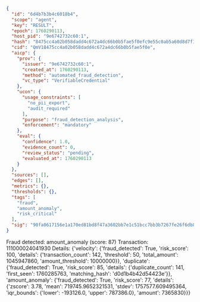 ```json
{
  "id": "6d4b7b3b4c6018b4",
  "scope": "agent",
  "key": "RESULT",
  "epoch": 1760290113,
  "host_pid": "9e6742732c60:1",
  "hash": "8475cc4a02b058dadd4c672a4dc66b0b5fae5f0efc9e55c0ab5a60d8d7f19ce9",
  "cid": "QmV18475cc4a02b058dadd4c672a4dc66b0b5fae5f0e",
  "aicp": {
    "prov": {
      "issuer": "9e6742732c60:1",
      "created_at": 1760290113,
      "method": "automated_fraud_detection",
      "vc_type": "VerifiableCredential"
    },
    "ucon": {
      "usage_constraints": [
        "no_pii_export",
        "audit_required"
      ],
      "purpose": "fraud_detection_analysis",
      "enforcement": "mandatory"
    },
    "eval": {
      "confidence": 1.0,
      "evidence_count": 0,
      "review_status": "pending",
      "evaluated_at": 1760290113
    }
  },
  "sources": [],
  "edges": [],
  "metrics": {},
  "thresholds": {},
  "tags": [
    "fraud",
    "amount_anomaly",
    "risk_critical"
  ],
  "sig": "90fa0617156e1a170ed81bd8f47a3602bb7e1c51bcc7bb3b7267fe26f6db8e2b"
}
```

Fraud detected: amount_anomaly (score: 87)
Transaction: 111000024041930
Details: {'velocity': {'fraud_detected': True, 'risk_score': 100, 'details': {'transaction_count': 142, 'threshold': 50, 'total_amount': 1045947860, 'amount_threshold': 10000000}}, 'duplicate': {'fraud_detected': True, 'risk_score': 85, 'details': {'duplicate_count': 141, 'first_seen': 1760285763, 'matching_hash': 'd0d1b4b42d54423e'}}, 'amount_anomaly': {'fraud_detected': True, 'risk_score': 77, 'details': {'zscore': 3.78, 'mean': 719745.9652321531, 'stdev': 1757577.609495364, 'iqr_bounds': {'lower': -193126.0, 'upper': 787386.0}, 'amount': 7365830}}}